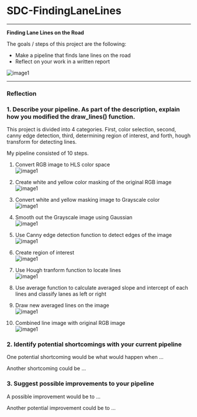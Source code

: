 # SDC-FindingLaneLines

---

**Finding Lane Lines on the Road**

The goals / steps of this project are the following:
* Make a pipeline that finds lane lines on the road
* Reflect on your work in a written report

![image1](/images/1_originalImage.jpg)

---

### Reflection

### 1. Describe your pipeline. As part of the description, explain how you modified the draw_lines() function.

This project is divided into 4 categories. First, color selection, second, canny edge detection, third, determining region of interest, and forth, hough transform for detecting lines.

My pipeline consisted of 10 steps. 

1. Convert RGB image to HLS color space
\
![image1](/images/2_hlsImage.jpg)

2. Create white and yellow color masking of the original RGB image
\
![image1](/images/3_maskedImage.jpg)

3. Convert white and yellow masking image to Grayscale color
\
![image1](/images/4_grayImage.jpg)

4. Smooth out the Grayscale image using Gaussian
\
![image1](/images/5_blurImage.jpg)

5. Use Canny edge detection function to detect edges of the image
\
![image1](/images/6_edgeImage.jpg)

6. Create region of interest
\
![image1](/images/7_maskedEdgeImage.jpg)

7. Use Hough tranform function to locate lines
\
![image1](/images/8_lineImage.jpg)

8. Use average function to calculate averaged slope and intercept of each lines and classify lanes as left or right

9. Draw new averaged lines on the image
\
![image1](/images/9_improvedLineImage.jpg)

10. Combined line image with original RGB image
\
![image1](/images/10_combinedImage.jpg)

### 2. Identify potential shortcomings with your current pipeline


One potential shortcoming would be what would happen when ... 

Another shortcoming could be ...


### 3. Suggest possible improvements to your pipeline

A possible improvement would be to ...

Another potential improvement could be to ...
